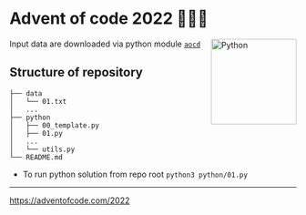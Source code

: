 # Advent of code 2022 :christmas_tree::santa::gift:


<img align="right" src="https://upload.wikimedia.org/wikipedia/commons/thumb/c/c3/Python-logo-notext.svg/1869px-Python-logo-notext.svg.png" alt="Python" style="height: 150px;"/>

Input data are downloaded via python module [`aocd`](https://github.com/wimglenn/advent-of-code-data)

## Structure of repository

```
├── data
│   └── 01.txt
│   ...
├── python
│   ├── 00_template.py
│   ├── 01.py
│   ...
│   └── utils.py
└── README.md
```
- To run python solution from repo root `python3 python/01.py`

---
https://adventofcode.com/2022
